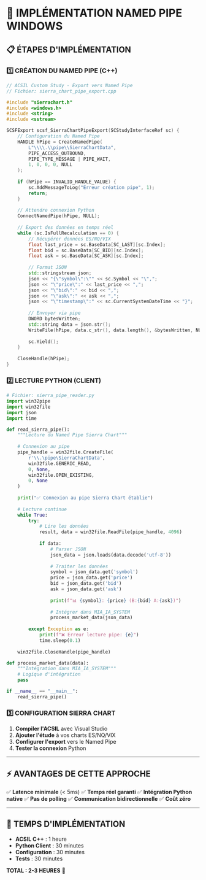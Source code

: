 # 🚀 IMPLÉMENTATION NAMED PIPE WINDOWS

## 📋 **ÉTAPES D'IMPLÉMENTATION**

### **1️⃣ CRÉATION DU NAMED PIPE (C++)**
```cpp
// ACSIL Custom Study - Export vers Named Pipe
// Fichier: sierra_chart_pipe_export.cpp

#include "sierrachart.h"
#include <windows.h>
#include <string>
#include <sstream>

SCSFExport scsf_SierraChartPipeExport(SCStudyInterfaceRef sc) {
    // Configuration du Named Pipe
    HANDLE hPipe = CreateNamedPipe(
        L"\\\\.\\pipe\\SierraChartData",
        PIPE_ACCESS_OUTBOUND,
        PIPE_TYPE_MESSAGE | PIPE_WAIT,
        1, 0, 0, 0, NULL
    );
    
    if (hPipe == INVALID_HANDLE_VALUE) {
        sc.AddMessageToLog("Erreur création pipe", 1);
        return;
    }
    
    // Attendre connexion Python
    ConnectNamedPipe(hPipe, NULL);
    
    // Export des données en temps réel
    while (sc.IsFullRecalculation == 0) {
        // Récupérer données ES/NQ/VIX
        float last_price = sc.BaseData[SC_LAST][sc.Index];
        float bid = sc.BaseData[SC_BID][sc.Index];
        float ask = sc.BaseData[SC_ASK][sc.Index];
        
        // Format JSON
        std::stringstream json;
        json << "{\"symbol\":\"" << sc.Symbol << "\",";
        json << "\"price\":" << last_price << ",";
        json << "\"bid\":" << bid << ",";
        json << "\"ask\":" << ask << ",";
        json << "\"timestamp\":" << sc.CurrentSystemDateTime << "}";
        
        // Envoyer via pipe
        DWORD bytesWritten;
        std::string data = json.str();
        WriteFile(hPipe, data.c_str(), data.length(), &bytesWritten, NULL);
        
        sc.Yield();
    }
    
    CloseHandle(hPipe);
}
```

### **2️⃣ LECTURE PYTHON (CLIENT)**
```python
# Fichier: sierra_pipe_reader.py
import win32pipe
import win32file
import json
import time

def read_sierra_pipe():
    """Lecture du Named Pipe Sierra Chart"""
    
    # Connexion au pipe
    pipe_handle = win32file.CreateFile(
        r'\\.\pipe\SierraChartData',
        win32file.GENERIC_READ,
        0, None,
        win32file.OPEN_EXISTING,
        0, None
    )
    
    print("✅ Connexion au pipe Sierra Chart établie")
    
    # Lecture continue
    while True:
        try:
            # Lire les données
            result, data = win32file.ReadFile(pipe_handle, 4096)
            
            if data:
                # Parser JSON
                json_data = json.loads(data.decode('utf-8'))
                
                # Traiter les données
                symbol = json_data.get('symbol')
                price = json_data.get('price')
                bid = json_data.get('bid')
                ask = json_data.get('ask')
                
                print(f"📊 {symbol}: {price} (B:{bid} A:{ask})")
                
                # Intégrer dans MIA_IA_SYSTEM
                process_market_data(json_data)
                
        except Exception as e:
            print(f"❌ Erreur lecture pipe: {e}")
            time.sleep(0.1)
    
    win32file.CloseHandle(pipe_handle)

def process_market_data(data):
    """Intégration dans MIA_IA_SYSTEM"""
    # Logique d'intégration
    pass

if __name__ == "__main__":
    read_sierra_pipe()
```

### **3️⃣ CONFIGURATION SIERRA CHART**
1. **Compiler l'ACSIL** avec Visual Studio
2. **Ajouter l'étude** à vos charts ES/NQ/VIX
3. **Configurer l'export** vers le Named Pipe
4. **Tester la connexion** Python

---

## ⚡ **AVANTAGES DE CETTE APPROCHE**

✅ **Latence minimale** (< 5ms)
✅ **Temps réel garanti**
✅ **Intégration Python native**
✅ **Pas de polling**
✅ **Communication bidirectionnelle**
✅ **Coût zéro**

---

## 🎯 **TEMPS D'IMPLÉMENTATION**

- **ACSIL C++** : 1 heure
- **Python Client** : 30 minutes
- **Configuration** : 30 minutes
- **Tests** : 30 minutes

**TOTAL : 2-3 HEURES** 🚀










